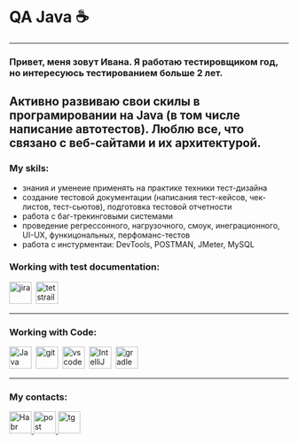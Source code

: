 # QA Java ☕
---
### Привет, меня зовут Ивана. Я работаю тестировщиком год, но интересуюсь тестированием больше 2 лет. 
Активно развиваю свои скилы в програмировании на Java (в том числе написание автотестов). Люблю все, что связано с веб-сайтами и их архитектурой. 
---
### My skils:
- знания и уменеие применять на практике техники тест-дизайна
- создание тестовой документации (написания тест-кейсов, чек-листов, тест-сьютов), подготовка тестовой отчетности 
- работа с баг-трекинговыми системами 
- проведение регрессонного, нагрузочного, смоук, инеграционного, UI-UX, функицональных, перфоманс-тестов
- работа с инстурментаи: DevTools, POSTMAN, JMeter, MySQL 


### Working with test documentation:

<div>
  <img src="https://cdn.jsdelivr.net/gh/devicons/devicon/icons/jira/jira-original.svg" title="jira" alt="jira" width="40" height="40"/>&nbsp
  <img src="https://codahosted.io/packs/21236/unversioned/assets/LOGO/ba1091c59bab89cd2fd0f289622731fe16113d7b00905abe64759c313a4b73b76c1b0426076ed76cb74752234c734131df46992d5b8b48fc13e264240e4f7119f736cfeb64df36ded54b5cbf6198b9cadedf18dd0cac5c7dbcd16e6336c29363cd1292ba" title="testrail" alt="tetstrail" width="40" height="40"/>&nbsp
</div>

---
### Working with Code:

<div>
  <img src="https://github.com/IvanaLavansk/IvanaLavansk/assets/125771186/efc295c2-1766-4193-bc4a-4ef04d932620" title="Java" alt="Java" width="40" height="40"/>&nbsp
  <img src="https://upload.wikimedia.org/wikipedia/commons/c/c2/GitHub_Invertocat_Logo.svg" title="git" alt="git" width="40" height="40"/>&nbsp
  <img src="https://cdn.jsdelivr.net/gh/devicons/devicon/icons/vscode/vscode-original.svg" title="vscode" alt="vscode" width="40" height="40"/>&nbsp
  <img src="https://www.svgrepo.com/show/353906/intellij-idea.svg" title="IntelliJ IDEA" alt="IntelliJ IDEA" width="40" height="40"/>&nbsp
  <img src="https://www.svgrepo.com/show/353831/gradle.svg" title="gradle" alt="gradle" width="40" height="40"/>&nbsp
</div>

---
### My contacts:

  <div id="badges">
    <a href="https://career.habr.com/ivanalavansk" target="_blank">
      <img src="https://amonitoring.ru/upload/iblock/10a/10a180c6168f4bb69cc222f074a2191e.svg" width="40" height="40" alt="Habr" />
    </a>
    <a href="yantrai@mail.ru" target="_blank">
      <img src="https://cdn0.iconfinder.com/data/icons/social-flat-rounded-rects/512/mailru-512.png" width="40" height="40" alt="post" />
    </a>
    <a href="https://t.me/lavansk" target="_blank">
      <img src="https://cdn-icons-png.flaticon.com/512/2111/2111644.png" width="40" height="40" alt="tg" />
    </a>
  </div>

